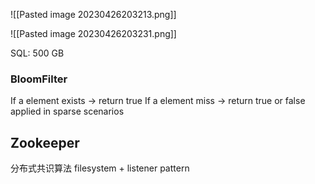 
![[Pasted image 20230426203213.png]]

![[Pasted image 20230426203231.png]]

SQL: 500 GB

### BloomFilter
If a element exists -> return true
If a element miss -> return true or false
applied in sparse scenarios


## Zookeeper
分布式共识算法
filesystem + listener pattern
